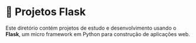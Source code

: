 # 🚀 Projetos Flask

Este diretório contém projetos de estudo e desenvolvimento usando o **Flask**, um micro framework em Python para construção de aplicações web.
